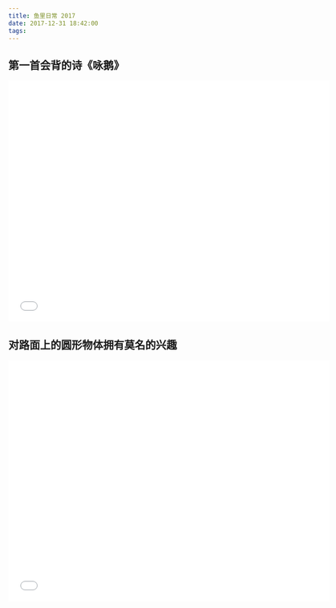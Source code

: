 ```yaml
---
title: 鱼里日常 2017
date: 2017-12-31 18:42:00
tags:
---
```


## 第一首会背的诗《咏鹅》
<iframe width=640 height=480 src='../../../images/2017/IMG_6515.mov' frameborder=0 'allowfullscreen'></iframe>

## 对路面上的圆形物体拥有莫名的兴趣
<iframe width=640 height=480 src='../../../images/2017/hole.mov' frameborder=0 'allowfullscreen'></iframe>
